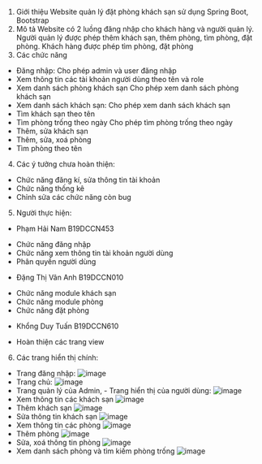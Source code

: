 1.	Giới thiệu
Website quản lý đặt phòng khách sạn sử dụng Spring Boot, Bootstrap
2.	Mô tả
Website có 2 luồng đăng nhập cho khách hàng và người quản lý. Người quản lý được phép thêm khách sạn, thêm phòng, tìm phòng, đặt phòng. Khách hàng được phép tìm phòng, đặt phòng
3.	Các chức năng 
-	Đăng nhập:
Cho phép admin và user đăng nhập
-	Xem thông tin các tài khoản người dùng theo tên và role
-	Xem danh sách phòng khách sạn
Cho phép xem danh sách phòng khách sạn
-	Xem danh sách khách sạn:
Cho phép xem danh sách khách sạn
-	Tìm khách sạn theo tên
-	Tìm phòng trống theo ngày
Cho phép tìm phòng trống theo ngày
-	Thêm, sửa khách sạn
-	Thêm, sửa, xoá phòng
-	Tìm phòng theo tên
4.	Các ý tưởng chưa hoàn thiện:
-	Chức năng đăng kí, sửa thông tin tài khoản
-	Chức năng thống kê
-	Chỉnh sửa các chức năng còn bug
5.	Người thực hiện:
-	Phạm Hải Nam B19DCCN453
+ Chức năng đăng nhập
+ Chức năng xem thông tin tài khoản người dùng
+ Phân quyền người dùng
-	Đặng Thị Vân Anh B19DCCN010
+ Chức năng module khách sạn
+ Chức năng module phòng
+ Chức năng đặt phòng
-	Khổng Duy Tuấn B19DCCN610
+ Hoàn thiện các trang view
6.	Các trang hiển thị chính:
-	Trang đăng nhập:
 ![image](https://user-images.githubusercontent.com/94186380/171453360-e806ae31-61ce-4083-84ac-6f37e004ae8c.png)
-	Trang chủ:
 ![image](https://user-images.githubusercontent.com/94186380/171453562-e52c2d82-2ebc-437c-970f-464e28e5af6e.png)
-	Trang quản lý của Admin, -	Trang hiển thị của người dùng:
 ![image](https://user-images.githubusercontent.com/94186380/171453650-94a33f67-2df1-4fcb-81b5-ab50745e3b65.png)
-	Xem thông tin các khách sạn
 ![image](https://user-images.githubusercontent.com/94186380/171453753-e2c1de32-7302-41df-9c58-b8118803eb82.png)
-	Thêm khách sạn
 ![image](https://user-images.githubusercontent.com/94186380/171453823-6ff55aa2-7acf-49af-b7cf-e76298aa78f8.png)
-	Sửa thông tin khách sạn
 ![image](https://user-images.githubusercontent.com/94186380/171453857-092b37ea-0f0c-4de4-ac42-fb13a2baf7c7.png)
-	Xem thông tin các phòng
 ![image](https://user-images.githubusercontent.com/94186380/171453889-92918dd0-aa8d-4fcc-a04f-ddc18ecd28d2.png)
-	Thêm phòng
 ![image](https://user-images.githubusercontent.com/94186380/171453920-9e9a21f7-df6a-4210-bf89-ee0809ccadd7.png)
-	Sửa, xoá thông tin phòng
 ![image](https://user-images.githubusercontent.com/94186380/171453944-1a254b7f-a551-460e-b590-089540b2234f.png)
-	Xem danh sách phòng  và tìm kiếm phòng trống
 ![image](https://user-images.githubusercontent.com/94186380/171453980-d5b98878-a692-47b7-8808-93cc680bcc80.png)


